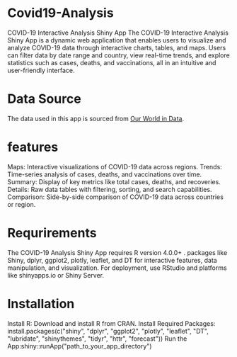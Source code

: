 # Covid19-Analysis
COVID-19 Interactive Analysis Shiny App
The COVID-19 Interactive Analysis Shiny App is a dynamic web application that enables users to visualize and analyze COVID-19 data through interactive charts, tables, and maps. Users can filter data by date range and country, view real-time trends, and explore statistics such as cases, deaths, and vaccinations, all in an intuitive and user-friendly interface.

# Data Source
The data used in this app is sourced from [Our World in Data](https://ourworldindata.org/coronavirus-source-data).

# features
Maps: Interactive visualizations of COVID-19 data across regions.
Trends: Time-series analysis of cases, deaths, and vaccinations over time.
Summary: Display of key metrics like total cases, deaths, and recoveries.
Details: Raw data tables with filtering, sorting, and search capabilities.
Comparison: Side-by-side comparison of COVID-19 data across countries or region.

# Requrirements
The COVID-19 Analysis Shiny App requires R version 4.0.0+ .
packages like Shiny, dplyr, ggplot2, plotly, leaflet, and DT for interactive features, data manipulation, and visualization.
For deployment, use RStudio and platforms like shinyapps.io or Shiny Server.

# Installation
Install R: Download and install R from CRAN.
Install Required Packages:
install.packages(c("shiny", "dplyr", "ggplot2", "plotly", "leaflet", "DT", "lubridate", "shinythemes", "tidyr", "httr", "forecast"))
Run the App:shiny::runApp("path_to_your_app_directory")






